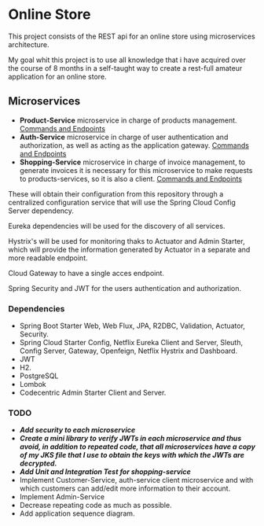 # Online Store

This project consists of the REST api for an online store using microservices architecture.

My goal whit this project is to use all knowledge that i have acquired over the course of 8 months in a self-taught way to create a rest-full amateur application for an online store.

## Microservices

* **Product-Service** microservice in charge of products management. [Commands and Endpoints](https://github.com/SirNoob97/OnlineStore/blob/master/product-service/README.md)
* **Auth-Service** microservice in charge of user authentication and authorization, as well as acting as the application gateway. [Commands and Endpoints](https://github.com/SirNoob97/OnlineStore/blob/master/auth-service/README.md)
* **Shopping-Service** microservice in charge of invoice management, to generate invoices it is necessary for this microservice to make requests to products-services, so it is also a client. [Commands and Endpoints](https://github.com/SirNoob97/OnlineStore/blob/master/shopping-service/README.md)

These will obtain their configuration from this repository through a centralized configuration service that will use the Spring Cloud Config Server dependency.

Eureka dependencies will be used for the discovery of all services.

Hystrix's will be used for monitoring thaks to Actuator and Admin Starter, which will provide the information generated by Actuator in a separate and more readable endpoint.

Cloud Gateway to have a single acces endpoint.

Spring Security and JWT for the users authentication and authorization.

### Dependencies

* Spring Boot Starter Web, Web Flux, JPA, R2DBC, Validation, Actuator, Security.
* Spring Cloud Starter Config, Netflix Eureka Client and Server, Sleuth, Config Server, Gateway, Openfeign, Netflix Hystrix and Dashboard.
* JWT
* H2.
* PostgreSQL
* Lombok
* Codecentric Admin Starter Client and Server.

### TODO

* ***Add security to each microservice***
* ***Create a mini library to verify JWTs in each microservice and thus avoid, in addition to repeated code, that all microservices have a copy of my JKS file that I use to obtain the keys with which the JWTs are decrypted.***
* ***Add Unit and Integration Test for shopping-service***
* Implement Customer-Service, auth-service client microservice and with which customers can add/edit more information to their account.
* Implement Admin-Service
* Decrease repeating code as much as possible.
* Add application sequence diagram.

